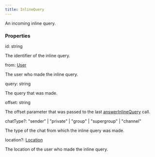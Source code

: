 ```yaml
---
title: InlineQuery
---
```


An incoming inline query.

### Properties

<div class="flex flex-col gap-3"><div><div class="flex gap-2"><div class="font-mono p" id="p_id" data-anchor><span class="font-bold">id</span><span class="opacity-50">:</span> <span>string</span></div></div><div class="pl-3"><div class="no-margin">

The identifier of the inline query.

</div></div></div><div><div class="flex gap-2"><div class="font-mono p" id="p_from" data-anchor><span class="font-bold">from</span><span class="opacity-50">:</span> <a href="/gh/types/user"  >User</a></div></div><div class="pl-3"><div class="no-margin">

The user who made the inline query.

</div></div></div><div><div class="flex gap-2"><div class="font-mono p" id="p_query" data-anchor><span class="font-bold">query</span><span class="opacity-50">:</span> <span>string</span></div></div><div class="pl-3"><div class="no-margin">

The query that was made.

</div></div></div><div><div class="flex gap-2"><div class="font-mono p" id="p_offset" data-anchor><span class="font-bold">offset</span><span class="opacity-50">:</span> <span>string</span></div></div><div class="pl-3"><div class="no-margin">

The offset parameter that was passed to the last [answerInlineQuery](/methods/answerInlineQuery) call.

</div></div></div><div><div class="flex gap-2"><div class="font-mono p" id="p_chatType" data-anchor><span class="font-bold">chatType</span><span class="opacity-50"><span title="Optional" class="cursor-help">?</span>:</span> <span>&quot;sender&quot;</span> <span class="opacity-50">|</span> <span>&quot;private&quot;</span> <span class="opacity-50">|</span> <span>&quot;group&quot;</span> <span class="opacity-50">|</span> <span>&quot;supergroup&quot;</span> <span class="opacity-50">|</span> <span>&quot;channel&quot;</span></div></div><div class="pl-3"><div class="no-margin">

The type of the chat from which the inline query was made.

</div></div></div><div><div class="flex gap-2"><div class="font-mono p" id="p_location" data-anchor><span class="font-bold">location</span><span class="opacity-50"><span title="Optional" class="cursor-help">?</span>:</span> <a href="/gh/types/location"  >Location</a></div></div><div class="pl-3"><div class="no-margin">

The location of the user who made the inline query.

</div></div></div></div>

